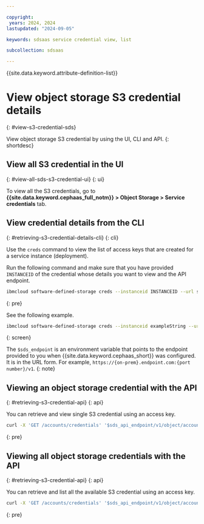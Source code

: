 ```yaml
---

copyright:
 years: 2024, 2024
lastupdated: "2024-09-05"

keywords: sdsaas service credential view, list

subcollection: sdsaas

---
```


{{site.data.keyword.attribute-definition-list}}

# View object storage S3 credential details
{: #view-s3-credential-sds}

View object storage S3 credential by using the UI, CLI and API.
{: shortdesc}


## View all S3 credential in the UI
{: #view-all-sds-s3-credential-ui}
{: ui}

To view all the S3 credentials, go to **{{site.data.keyword.cephaas_full_notm}} > Object Storage > Service credentials** tab.



## View credential details from the CLI
{: #retrieving-s3-credential-details-cli}
{: cli}

Use the `creds` command to view the list of access keys that are created for a service instance (deployment).

Run the following command and make sure that you have provided `INSTANCEID` of the credential whose details you want to view and the API endpoint.


```sh
ibmcloud software-defined-storage creds --instanceid INSTANCEID --url string
```
{: pre}

See the following example.

```bash
ibmcloud software-defined-storage creds --instanceid exampleString --url $sds_endpoint
```
{: screen}

The `$sds_endpoint` is an environment variable that points to the endpoint provided to you when {{site.data.keyword.cephaas_short}} was configured. It is in the URL form. For example, `https://{on-prem}.endpoint.com:{port number}/v1`.
{: note}



## Viewing an object storage credential with the API
{: #retrieving-s3-credential-api}
{: api}

You can retrieve and view single S3 credential using an access key.

```sh
curl -X 'GET /accounts/credentials' '$sds_api_endpoint/v1/object/accounts/credentials?access-key=dsfdgdf2343435666' -H 'accept: application/json' -H "Authorization: $token"
```
{: pre}


## Viewing all object storage credentials with the API
{: #retrieving-s3-credential-api}
{: api}

You can retrieve and list all the available S3 credential using an access key.

```sh
curl -X 'GET /accounts/credentials' '$sds_api_endpoint/v1/object/accounts/credentials' -H 'accept: application/json' -H "Authorization: $token"
```
{: pre}
